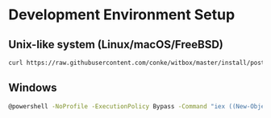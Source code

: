 # Development Environment Setup

## Unix-like system (Linux/macOS/FreeBSD)

```bash
curl https://raw.githubusercontent.com/conke/witbox/master/install/post-install.sh | bash
```

## Windows

```bash
@powershell -NoProfile -ExecutionPolicy Bypass -Command "iex ((New-Object System.Net.WebClient).DownloadString('https://raw.githubusercontent.com/conke/witbox/master/install/post-install.ps1'))"
```
